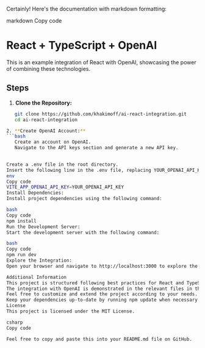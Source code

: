 Certainly! Here's the documentation with markdown formatting:

markdown
Copy code
# React + TypeScript + OpenAI

This is an example integration of React with OpenAI, showcasing the power of combining these technologies.

## Steps
1. **Clone the Repository:**
```bash
   git clone https://github.com/khakimoff/ai-react-integration.git
   cd ai-react-integration

2. **Create OpenAI Account:**
```bash
   Create an account on OpenAI.
   Navigate to the API keys section and generate a new API key.
  

Create a .env file in the root directory.
Insert the following line in the .env file, replacing YOUR_OPENAI_API_KEY with the generated API key:
env
Copy code
VITE_APP_OPENAI_API_KEY=YOUR_OPENAI_API_KEY
Install Dependencies:
Install project dependencies using the following command:

bash
Copy code
npm install
Run the Development Server:
Start the development server with the following command:

bash
Copy code
npm run dev
Explore the Integration:
Open your browser and navigate to http://localhost:3000 to explore the React + TypeScript + OpenAI integration.

Additional Information
This project is structured following best practices for React and TypeScript.
The integration with OpenAI is demonstrated in the relevant files in the src folder.
Feel free to customize and extend the project according to your needs.
Keep your dependencies up-to-date by running npm update when necessary.
License
This project is licensed under the MIT License.

csharp
Copy code

Feel free to copy and paste this into your README.md file on GitHub.
